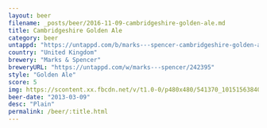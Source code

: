 ```yaml
---
layout: beer
filename: _posts/beer/2016-11-09-cambridgeshire-golden-ale.md
title: Cambridgeshire Golden Ale
category: beer
untappd: "https://untappd.com/b/marks---spencer-cambridgeshire-golden-ale/106002"
country: "United Kingdom"
brewery: "Marks & Spencer"
breweryURL: "https://untappd.com/w/marks---spencer/242395"
style: "Golden Ale"
score: 5
img: https://scontent.xx.fbcdn.net/v/t1.0-0/p480x480/541370_10151563840993745_1315027570_n.jpg?oh=1b447fc732b20b07b545a2def0b25f6d&oe=593408B2
beer-date: "2013-03-09"
desc: "Plain"
permalink: /beer/:title.html
---
```

